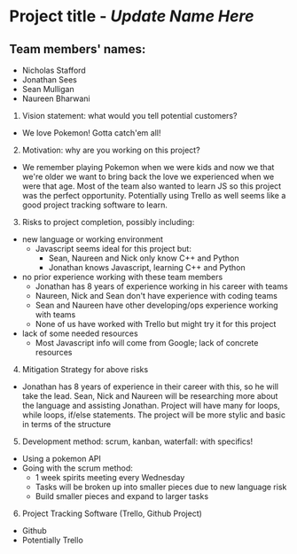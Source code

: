 # Project title - ***Update Name Here***

## Team members' names:
- Nicholas Stafford
- Jonathan Sees
- Sean Mulligan
- Naureen Bharwani


1. Vision statement: what would you tell potential customers?
  - We love Pokemon! Gotta catch'em all!

2. Motivation: why are you working on this project?
  - We remember playing Pokemon when we were kids and now we that we're older we want to bring back the love we experienced when we were that age. Most of the team also wanted to learn JS so this project was the perfect opportunity. Potentially using Trello as well seems like a good project tracking software to learn.

3. Risks to project completion, possibly including:
  - new language or working environment
    - Javascript seems ideal for this project but:
      - Sean, Naureen and Nick only know C++ and Python
      - Jonathan knows Javascript, learning C++ and Python
  - no prior experience working with these team members
    - Jonathan has 8 years of experience working in his career with teams
    - Naureen, Nick and Sean don't have experience with coding teams
    - Sean and Naureen have other developing/ops experience working with teams
    - None of us have worked with Trello but might try it for this project
  - lack of some needed resources
    - Most Javascript info will come from Google; lack of concrete resources
 
4. Mitigation Strategy for above risks
  - Jonathan has 8 years of experience in their career with this, so he will take the lead. Sean, Nick and Naureen will be researching more about the language and assisting Jonathan. Project will have many for loops, while loops, if/else statements. The project will be more stylic and basic in terms of the structure

5. Development method: scrum, kanban, waterfall: with specifics!
  - Using a pokemon API
  - Going with the scrum method: 
	- 1 week spirits meeting every Wednesday
	- Tasks will be broken up into smaller pieces due to new language risk
	- Build smaller pieces and expand to larger tasks 

6. Project Tracking Software (Trello, Github Project)
  - Github
  - Potentially Trello

